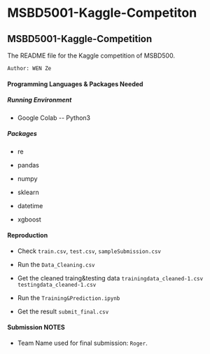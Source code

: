 # MSBD5001-Kaggle-Competiton
## MSBD5001-Kaggle-Competition

The README file for the Kaggle competition of MSBD500.

`Author: WEN Ze`

#### Programming Languages & Packages Needed

##### Running Environment

- Google Colab -- Python3

##### Packages

- re

- pandas

- numpy

- sklearn

- datetime 

- xgboost

  

#### Reproduction

- Check `train.csv`, `test.csv`, `sampleSubmission.csv`

- Run the `Data_Cleaning.csv`

- Get the cleaned traing&testing data `trainingdata_cleaned-1.csv` `testingdata_cleaned-1.csv`

- Run the `Training&Prediction.ipynb`

- Get the result `submit_final.csv`

  

#### Submission NOTES

- Team Name used for final submission: `Roger`.
